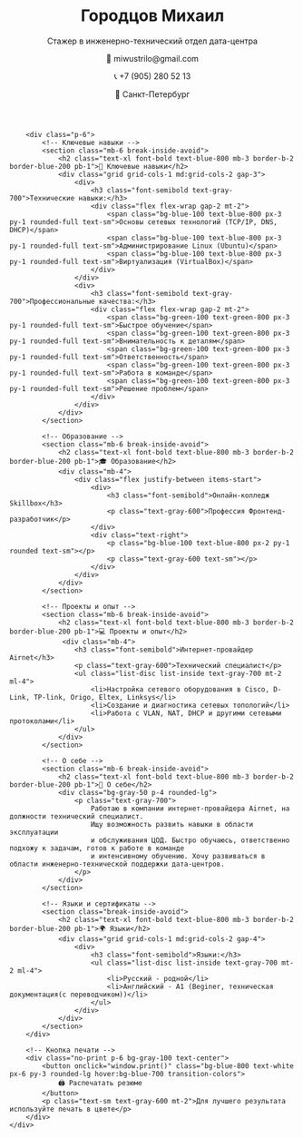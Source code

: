 <!DOCTYPE html>
<html lang="ru">
<head>
    <meta charset="UTF-8">
    <meta name="viewport" content="width=device-width, initial-scale=1.0">
    <title>Резюме - Стажер в инженерно-технический отдел дата-центра</title>
    <script src="https://cdn.tailwindcss.com"></script>
    <style>
        @media print {
            .no-print {
                display: none;
            }
            .break-inside-avoid {
                break-inside: avoid;
            }
            body {
                font-size: 14px;
            }
        }
    </style>
</head>
<body class="bg-gray-100 p-4">
    <div class="max-w-4xl mx-auto bg-white shadow-lg rounded-lg overflow-hidden">
        <!-- Шапка резюме -->
        <header class="bg-blue-800 text-white p-6">
            <div class="flex flex-col md:flex-row items-center">
                <div class="flex-1">
                    <h1 class="text-3xl font-bold">Городцов Михаил</h1>
                    <p class="text-xl text-blue-100">Стажер в инженерно-технический отдел дата-центра</p>
                </div>
                <div class="mt-4 md:mt-0">
                    <div class="bg-white text-blue-800 p-3 rounded-lg text-sm">
                        <p>📧 miwustrilo@gmail.com</p>
                        <p>📞 +7 (905) 280 52 13</p>
                        <p>📍 Санкт-Петербург</p>
                    </div>
                </div>
            </div>
        </header>

        <div class="p-6">
            <!-- Ключевые навыки -->
            <section class="mb-6 break-inside-avoid">
                <h2 class="text-xl font-bold text-blue-800 mb-3 border-b-2 border-blue-200 pb-1">🎯 Ключевые навыки</h2>
                <div class="grid grid-cols-1 md:grid-cols-2 gap-3">
                    <div>
                        <h3 class="font-semibold text-gray-700">Технические навыки:</h3>
                        <div class="flex flex-wrap gap-2 mt-2">
                            <span class="bg-blue-100 text-blue-800 px-3 py-1 rounded-full text-sm">Основы сетевых технологий (TCP/IP, DNS, DHCP)</span>
                            <span class="bg-blue-100 text-blue-800 px-3 py-1 rounded-full text-sm">Администрирование Linux (Ubuntu)</span>
                            <span class="bg-blue-100 text-blue-800 px-3 py-1 rounded-full text-sm">Виртуализация (VirtualBox)</span>
                        </div>
                    </div>
                    <div>
                        <h3 class="font-semibold text-gray-700">Профессиональные качества:</h3>
                        <div class="flex flex-wrap gap-2 mt-2">
                            <span class="bg-green-100 text-green-800 px-3 py-1 rounded-full text-sm">Быстрое обучение</span>
                            <span class="bg-green-100 text-green-800 px-3 py-1 rounded-full text-sm">Внимательность к деталям</span>
                            <span class="bg-green-100 text-green-800 px-3 py-1 rounded-full text-sm">Ответственность</span>
                            <span class="bg-green-100 text-green-800 px-3 py-1 rounded-full text-sm">Работа в команде</span>
                            <span class="bg-green-100 text-green-800 px-3 py-1 rounded-full text-sm">Решение проблем</span>
                        </div>
                    </div>
                </div>
            </section>

            <!-- Образование -->
            <section class="mb-6 break-inside-avoid">
                <h2 class="text-xl font-bold text-blue-800 mb-3 border-b-2 border-blue-200 pb-1">🎓 Образование</h2>
                <div class="mb-4">
                    <div class="flex justify-between items-start">
                        <div>
                            <h3 class="font-semibold">Онлайн-колледж Skillbox</h3>
                            <p class="text-gray-600">Профессия Фронтенд-разработчик</p>
                        </div>
                        <div class="text-right">
                            <p class="bg-blue-100 text-blue-800 px-2 py-1 rounded text-sm"></p>
                            <p class="text-gray-600 text-sm"></p>
                        </div>
                    </div>
                </div>
            </section>

            <!-- Проекты и опыт -->
            <section class="mb-6 break-inside-avoid">
                <h2 class="text-xl font-bold text-blue-800 mb-3 border-b-2 border-blue-200 pb-1">💻 Проекты и опыт</h2>
                 <div class="mb-4">
                    <h3 class="font-semibold">Интернет-провайдер Airnet</h3>
                    <p class="text-gray-600">Технический специалист</p>
                    <ul class="list-disc list-inside text-gray-700 mt-2 ml-4">
                        <li>Настройка сетевого оборудования в Cisco, D-Link, TP-link, Origo, Eltex, Linksys</li>
                        <li>Создание и диагностика сетевых топологий</li>
                        <li>Работа с VLAN, NAT, DHCP и другими сетевыми протоколами</li>
                    </ul>
                </div>
            </section>

            <!-- О себе -->
            <section class="mb-6 break-inside-avoid">
                <h2 class="text-xl font-bold text-blue-800 mb-3 border-b-2 border-blue-200 pb-1">👤 О себе</h2>
                <div class="bg-gray-50 p-4 rounded-lg">
                    <p class="text-gray-700">
                        Работаю в компании интернет-провайдера Airnet, на должности технический специалист. 
                        Ищу возможность развить навыки в области эксплуатации 
                        и обслуживания ЦОД. Быстро обучаюсь, ответственно подхожу к задачам, готов к работе в команде 
                        и интенсивному обучению. Хочу развиваться в области инженерно-технической поддержки дата-центров.
                    </p>
                </div>
            </section>

            <!-- Языки и сертификаты -->
            <section class="break-inside-avoid">
                <h2 class="text-xl font-bold text-blue-800 mb-3 border-b-2 border-blue-200 pb-1">🌍 Языки</h2>
                <div class="grid grid-cols-1 md:grid-cols-2 gap-4">
                    <div>
                        <h3 class="font-semibold">Языки:</h3>
                        <ul class="list-disc list-inside text-gray-700 mt-2 ml-4">
                            <li>Русский - родной</li>
                            <li>Английский - A1 (Beginer, техническая документация(с переводчиком))</li>
                        </ul>
                    </div>
                </div>
            </section>
        </div>

        <!-- Кнопка печати -->
        <div class="no-print p-6 bg-gray-100 text-center">
            <button onclick="window.print()" class="bg-blue-800 text-white px-6 py-3 rounded-lg hover:bg-blue-700 transition-colors">
                🖨️ Распечатать резюме
            </button>
            <p class="text-sm text-gray-600 mt-2">Для лучшего результата используйте печать в цвете</p>
        </div>
    </div>
</body>
</html>
